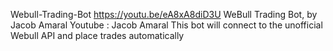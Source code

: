 Webull-Trading-Bot https://youtu.be/eA8xA8diD3U
WeBull Trading Bot, by Jacob Amaral Youtube : Jacob Amaral
This bot will connect to the unofficial Webull API and place trades automatically
